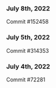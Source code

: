### July 8th, 2022

Commit #152458

### July 5th, 2022

Commit #314353


### July 4th, 2022

Commit #72281
